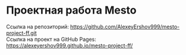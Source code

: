 # Проектная работа Mesto
Ссылка на репозиторий: https://github.com/AlexeyErshov999/mesto-project-ff.git<br>
Ссылка на проект на GitHub Pages: https://alexeyershov999.github.io/mesto-project-ff/

